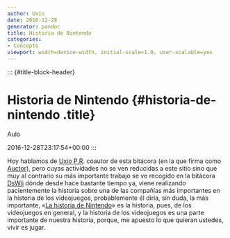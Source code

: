 ```yaml
---
author: Uxío
date: 2016-12-28
generator: pandoc
title: Historia de Nintendo
categories:
- Concepto
viewport: width=device-width, initial-scale=1.0, user-scalable=yes
---
```


::: {#title-block-header}
# Historia de Nintendo {#historia-de-nintendo .title}

Aulo

2016-12-28T23:17:54+00:00
:::

Hoy hablamos de [Uxio P.R](http://entelequia.bligoo.com/tag/uxio).
coautor de esta bitácora (en la que firma como
[Auctor](http://www.bligoo.com/user/show/79903)), pero cuyas actividades
no se ven reducidas a este sitio sino que muy al contrario su más
importante trabajo se ve recogido en la bitácora
[DsWii](http://www.dswii.es/) dónde desde hace bastante tiempo ya, viene
realizando pacientemente la historia sobre una de las compañías más
importantes en la historia de los videojuegos, probablemente él diría,
sin duda, la más importante, «[La historia de
Nintendo](http://www.dswii.es/category/nintihistori/)» es la historia,
pues, de los videojuegos en general, y la historia de los videojuegos es
una parte importante de nuestra historia, porque, me apuesto lo que
quieran ustedes, vivir es jugar.
